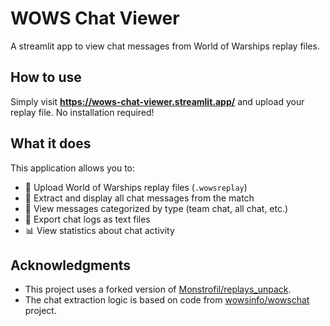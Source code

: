 # WOWS Chat Viewer

A streamlit app to view chat messages from World of Warships replay files.

## How to use

Simply visit **https://wows-chat-viewer.streamlit.app/** and upload your replay file. No installation required!

## What it does

This application allows you to:

- 📁 Upload World of Warships replay files (`.wowsreplay`)
- 📨 Extract and display all chat messages from the match
- 💬 View messages categorized by type (team chat, all chat, etc.)
- 💾 Export chat logs as text files
- 📊 View statistics about chat activity

## Acknowledgments

- This project uses a forked version of [Monstrofil/replays_unpack](https://github.com/Monstrofil/replays_unpack).
- The chat extraction logic is based on code from [wowsinfo/wowschat](https://github.com/wowsinfo/wowschat) project.
